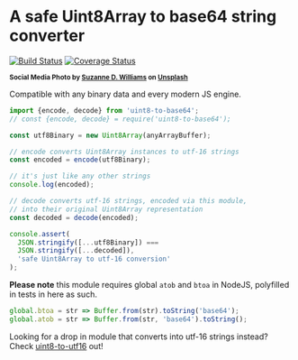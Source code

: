 # A safe Uint8Array to base64 string converter

[![Build Status](https://travis-ci.com/WebReflection/uint8-to-base64.svg?branch=master)](https://travis-ci.com/WebReflection/uint8-to-base64) [![Coverage Status](https://coveralls.io/repos/github/WebReflection/uint8-to-base64/badge.svg?branch=master)](https://coveralls.io/github/WebReflection/uint8-to-base64?branch=master)

<sup>**Social Media Photo by [Suzanne D. Williams](https://unsplash.com/@scw1217) on [Unsplash](https://unsplash.com/)**</sup>

Compatible with any binary data and every modern JS engine.

```js
import {encode, decode} from 'uint8-to-base64';
// const {encode, decode} = require('uint8-to-base64');

const utf8Binary = new Uint8Array(anyArrayBuffer);

// encode converts Uint8Array instances to utf-16 strings
const encoded = encode(utf8Binary);

// it's just like any other strings
console.log(encoded);

// decode converts utf-16 strings, encoded via this module,
// into their original Uint8Array representation
const decoded = decode(encoded);

console.assert(
  JSON.stringify([...utf8Binary]) ===
  JSON.stringify([...decoded]),
  'safe Uint8Array to utf-16 conversion'
);
```

**Please note** this module requires global `atob` and `btoa` in NodeJS, polyfilled in tests in here as such.

```js
global.btoa = str => Buffer.from(str).toString('base64');
global.atob = str => Buffer.from(str, 'base64').toString();
```

Looking for a drop in module that converts into utf-16 strings instead? Check [uint8-to-utf16](https://github.com/WebReflection/uint8-to-utf16#readme) out!
